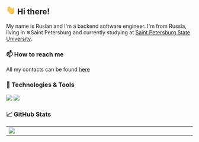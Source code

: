 ## <img src="https://raw.githubusercontent.com/ythosa/ythosa/main/wave.gif" width="25px"> Hi there! 

My name is Ruslan and I'm a backend software engineer. I'm from Russia, living in ❄Saint Petersburg and currently studying at [Saint Petersburg State University](https://english.spbu.ru/about). 

### 📫 How to reach me

All my contacts can be found [here](ythosa.github.io)

### 🔧 Technologies & Tools

![](https://img.shields.io/badge/OS-Linux-informational?style=flat-square&logo=linux&logoColor=white&color=5194f0&bgcolor=110d17)
![](https://img.shields.io/badge/OS-Linux-informational?style=flat-square&logo=Golang&logoColor=white&color=5194f0&bgcolor=110d17)

### 📈 GitHub Stats
<p align="center">
  <table>
  <tr>
      <td><img width="550px" align="left" src="https://github-readme-stats.vercel.app/api?username=ythosa&count_private=true&show_icons=true&theme=radical&include_all_commits=true&hide_border=true&hide_title=true" /></td>
      <td><img width="550px" src="https://github-readme-stats.vercel.app/api/top-langs/?username=ythosa&layout=compact&langs_count=6&theme=radical&include_all_commits=true&count_private=true&show_icons=true&hide_border=true&hide_title=true" /></td>
  </tr>   
</table>
</p>
